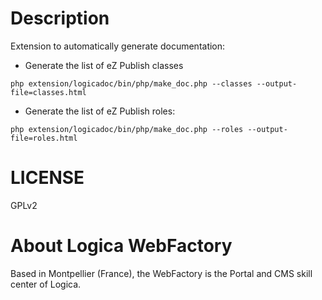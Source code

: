 Description
===========
Extension to automatically generate documentation:

* Generate the list of eZ Publish classes
~~~
php extension/logicadoc/bin/php/make_doc.php --classes --output-file=classes.html
~~~

* Generate the list of eZ Publish roles:
~~~
php extension/logicadoc/bin/php/make_doc.php --roles --output-file=roles.html
~~~

LICENSE
=======
GPLv2

About Logica WebFactory
========================
Based in Montpellier (France), the WebFactory is the Portal and CMS skill center of Logica.